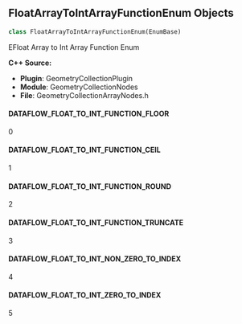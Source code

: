 ## FloatArrayToIntArrayFunctionEnum Objects

```python
class FloatArrayToIntArrayFunctionEnum(EnumBase)
```

EFloat Array to Int Array Function Enum

**C++ Source:**

- **Plugin**: GeometryCollectionPlugin
- **Module**: GeometryCollectionNodes
- **File**: GeometryCollectionArrayNodes.h

<a id="unreal.FloatArrayToIntArrayFunctionEnum.DATAFLOW_FLOAT_TO_INT_FUNCTION_FLOOR"></a>

#### DATAFLOW_FLOAT_TO_INT_FUNCTION_FLOOR

0

<a id="unreal.FloatArrayToIntArrayFunctionEnum.DATAFLOW_FLOAT_TO_INT_FUNCTION_CEIL"></a>

#### DATAFLOW_FLOAT_TO_INT_FUNCTION_CEIL

1

<a id="unreal.FloatArrayToIntArrayFunctionEnum.DATAFLOW_FLOAT_TO_INT_FUNCTION_ROUND"></a>

#### DATAFLOW_FLOAT_TO_INT_FUNCTION_ROUND

2

<a id="unreal.FloatArrayToIntArrayFunctionEnum.DATAFLOW_FLOAT_TO_INT_FUNCTION_TRUNCATE"></a>

#### DATAFLOW_FLOAT_TO_INT_FUNCTION_TRUNCATE

3

<a id="unreal.FloatArrayToIntArrayFunctionEnum.DATAFLOW_FLOAT_TO_INT_NON_ZERO_TO_INDEX"></a>

#### DATAFLOW_FLOAT_TO_INT_NON_ZERO_TO_INDEX

4

<a id="unreal.FloatArrayToIntArrayFunctionEnum.DATAFLOW_FLOAT_TO_INT_ZERO_TO_INDEX"></a>

#### DATAFLOW_FLOAT_TO_INT_ZERO_TO_INDEX

5

<a id="unreal.CompareOperation1Enum"></a>